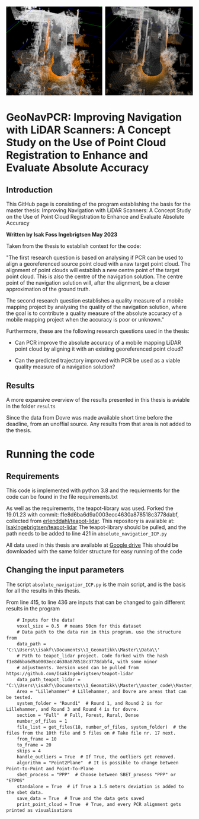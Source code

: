 ![Header](./notes/Before_and_after_PCR.png)

# GeoNavPCR: Improving Navigation with LiDAR Scanners: A Concept Study on the Use of Point Cloud Registration to Enhance and Evaluate Absolute Accuracy

## Introduction

This GitHub page is consisting of the program establishing the basis for the master thesis: Improving Navigation with LiDAR Scanners: A Concept Study on the Use of Point Cloud Registration to Enhance and Evaluate Absolute Accuracy


**Written by Isak Foss Ingebrigtsen May 2023**


Taken from the thesis to establish context for the code:

"The first research question is based on analysing if PCR can be used to align a
georeferenced source point cloud with a raw target point cloud. The alignment of
point clouds will establish a new centre point of the target point cloud. This is also
the centre of the navigation solution. The centre point of the navigation solution will,
after the alignment, be a closer approximation of the ground truth.

The second research question establishes a quality measure of a mobile mapping project
by analysing the quality of the navigation solution, where the goal is to contribute
a quality measure of the absolute accuracy of a mobile mapping project when the
accuracy is poor or unknown."

Furthermore, these are the following research questions used in the thesis:

* Can PCR improve the absolute accuracy of a mobile mapping LiDAR point cloud by aligning it with an existing georeferenced point cloud? 

* Can the predicted trajectory improved with PCR be used as a viable quality measure of a navigation solution?

## Results

A more expansive overview of the results presented in this thesis is aviable in the folder ```results```

Since the data from Dovre was made available short time before the deadline, from an unoffial source. Any results from that area is not added to the thesis.

# Running the code

## Requirements

This code is implemented with python 3.8 and the requierments for the code can be found in the file requirements.txt

As well as the requirements, the teapot-library was used. Forked the 19.01.23 with commit: f1e8d6ba6d9a0003ecc4630a878518c3778dabf, collected from [erlenddahl/teapot-lidar](https://github.com/erlenddahl/teapot-lidar). This repository is available at: [IsakIngebrigtsen/teapot-lidar](https://github.com/IsakIngebrigtsen/teapot-lidar)
The teapot-library should be pulled, and the path needs to be added to line 421 in ```absolute_navigatior_ICP.py```

All data used in this thesis are available at [Google drive](https://drive.google.com/drive/folders/1SnkDh-X8KOc1iNNy_-xhMAyngN93VshZ)
This should be downloaded with the same folder structure for easy running of the code

## Changing the input parameters
The script ```absolute_navigatior_ICP.py``` is the main script, and is the basis for all the results in this thesis.

From line 415, to line 436 are inputs that can be changed to gain different results in the program
```
    # Inputs for the data!
    voxel_size = 0.5  # means 50cm for this dataset
    # Data path to the data ran in this program. use the structure from
    data_path = 'C:\\Users\\isakf\\Documents\\1_Geomatikk\\Master\\Data\\'
    # Path to teapot_lidar project. Code forked with the hash f1e8d6ba6d9a0003ecc4630a878518c3778dabf4, with some minor
    # adjustments. Version used can be pulled from https://github.com/IsakIngebrigtsen/teapot-lidar
    data_path_teapot_lidar = "C:\\Users\\isakf\\Documents\\1_Geomatikk\\Master\\master_code\\Master_thesis\\teapot_lidar"
    Area = "Lillehammer" # Lillehammer, and Dovre are areas that can be tested.
    system_folder = "Round1"  # Round 1, and Round 2 is for Lillehammer, and Round 3 and Round 4 is for dovre.
    section = "Full"  # Full, Forest, Rural, Dense
    number_of_files = 1
    file_list = get_files(18, number_of_files, system_folder)  # the files from the 10th file and 5 files on # Take file nr. 17 next.
    from_frame = 10
    to_frame = 20
    skips = 4
    handle_outliers = True  # If True, the outliers get removed.
    algorithm = "Point2Plane"  # It is possible to change between Point-to-Point and Point-To-Plane
    sbet_process = "PPP"  # Choose between SBET_prosess "PPP" or "ETPOS"
    standalone = True  # if True a 1.5 meters deviation is added to the sbet data.
    save_data = True  # True and the data gets saved
    print_point_cloud = True  # True, and every PCR alignment gets printed as visualisations
```


